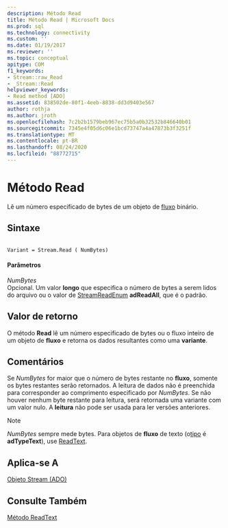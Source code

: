 ```yaml
---
description: Método Read
title: Método Read | Microsoft Docs
ms.prod: sql
ms.technology: connectivity
ms.custom: ''
ms.date: 01/19/2017
ms.reviewer: ''
ms.topic: conceptual
apitype: COM
f1_keywords:
- Stream::raw_Read
- _Stream::Read
helpviewer_keywords:
- Read method [ADO]
ms.assetid: 838502de-80f1-4eeb-8838-dd3d9403e567
author: rothja
ms.author: jroth
ms.openlocfilehash: 7c2b2b1579beb967ec75b5a0b32532b846640b01
ms.sourcegitcommit: 7345e4f05d6c06e1bcd73747a4a47873b3f3251f
ms.translationtype: MT
ms.contentlocale: pt-BR
ms.lasthandoff: 08/24/2020
ms.locfileid: "88772715"
---
```

# <a name="read-method"></a>Método Read
Lê um número especificado de bytes de um objeto de [fluxo](./stream-object-ado.md) binário.  
  
## <a name="syntax"></a>Sintaxe  
  
```  
  
Variant = Stream.Read ( NumBytes)  
```  
  
#### <a name="parameters"></a>Parâmetros  
 *NumBytes*  
 Opcional. Um valor **longo** que especifica o número de bytes a serem lidos do arquivo ou o valor de [StreamReadEnum](./streamreadenum.md) **adReadAll**, que é o padrão.  
  
## <a name="return-value"></a>Valor de retorno  
 O método **Read** lê um número especificado de bytes ou o fluxo inteiro de um objeto de **fluxo** e retorna os dados resultantes como uma **variante**.  
  
## <a name="remarks"></a>Comentários  
 Se *NumBytes* for maior que o número de bytes restante no **fluxo**, somente os bytes restantes serão retornados. A leitura de dados não é preenchida para corresponder ao comprimento especificado por *NumBytes*. Se não houver nenhum byte restante para leitura, será retornada uma variante com um valor nulo. A **leitura** não pode ser usada para ler versões anteriores.  
  
> [!NOTE]
>  *NumBytes* sempre mede bytes. Para objetos de **fluxo** de texto (o[tipo](./type-property-ado-stream.md) é **adTypeText**), use [ReadText](./readtext-method.md).  
  
## <a name="applies-to"></a>Aplica-se A  
 [Objeto Stream (ADO)](./stream-object-ado.md)  
  
## <a name="see-also"></a>Consulte Também  
 [Método ReadText](./readtext-method.md)